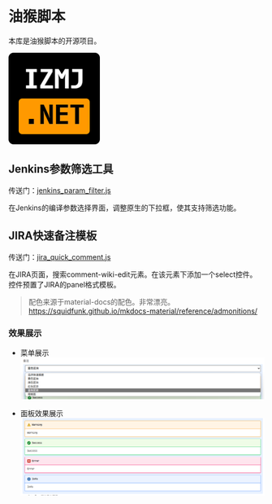 # 油猴脚本

本库是油猴脚本的开源项目。

![izmj logo](./img/izmj180.png)  

## Jenkins参数筛选工具

传送门：[jenkins_param_filter.js](./jenkins_param_filter.js)

在Jenkins的编译参数选择界面，调整原生的下拉框，使其支持筛选功能。  

## JIRA快速备注模板

传送门：[jira_quick_comment.js](./jira_quick_comment.js)

在JIRA页面，搜索comment-wiki-edit元素。在该元素下添加一个select控件。  
控件预置了JIRA的panel格式模板。

> 配色来源于material-docs的配色。非常漂亮。  
> https://squidfunk.github.io/mkdocs-material/reference/admonitions/

### 效果展示

- 菜单展示
![菜单展示](./img/jira_quick_comment_1.png)  

- 面板效果展示
![面板效果展示](./img/jira_quick_comment_2.png)
